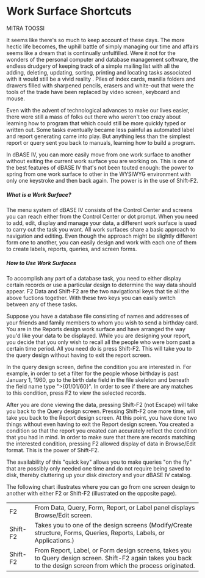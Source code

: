 # Work Surface Shortcuts

MITRA TOOSSI

It seems like there's so much to keep account of these days.
The more hectic life becomes, the uphill battle of simply
managing our time and affairs seems like a dream that is
continually unfulfilled. Were it not for the wonders of the
personal computer and database management software, the endless
drudgery of keeping track of a simple mailing list with all the
adding, deleting, updating, sorting, printing and locating tasks
associated with it would still be a vivid reality . Piles of
index cards, manilla folders and drawers filled with sharpened
pencils, erasers and white-out that were the tools of the trade
have been replaced by video screen, keyboard and mouse.

Even with the advent of technological advances to make our lives
easier, there were still a mass of folks out there who weren't
too crazy about learning how to program that which could still
be more quickly typed or written out. Some tasks eventually
became less painful as automated label and report generating
came into play. But anything less than the simplest report or
query sent you back to manuals, learning how to build a program.

In dBASE IV, you can more easily move from one work surface to
another without exiting the current work surface you are working
on. This is one of the best features of dBASE IV that's not
been touted enough: the power to spring from one work surface to
other in the WYSIWYG environment with only one keystroke and
then back again. The power is in the use of Shift-F2.

##### What is a Work Surface?

The menu system of dBASE IV consists of the Control Center and
screens you can reach either from the Control Center or dot
prompt. When you need to add, edit, display and manage your
data, a different work surface is used to carry out the task you
want. All work surfaces share a basic approach to navigation
and editing. Even though the approach might be slightly
different form one to another, you can easily design and work
with each one of them to create labels, reports, queries, and
screen forms.

##### How to Use Work Surfaces

To accomplish any part of a database task, you need to either
display certain records or use a particular design to determine
the way data should appear. F2 Data and Shift-F2 are the two
navigational keys that tie all the above fuctions together. With
these two keys you can easily switch between any of these tasks.

Suppose you have a database file consisting of names and
addresses of your friends and family members to whom you wish to
send a birthday card. You are in the Reports design work
surface and have arranged the way you'd like your data to be
displayed. While you are designing your report, you decide that
you only wish to recall all the people who were born past a
certain time period. All you need do is press Shift-F2. This
will take you to the query design without having to exit the
report screen.

In the query design screen, define the condition you are
interested in. For example, in order to set a filter for the
people whose birthday is past January 1, 1960, go to the birth
date field in the file skeleton and beneath the field name type
">{01/01/60}". In order to see if there are any matches to this
condition, press F2 to view the selected records.

After you are done viewing the data, pressing Shift-F2 (not
Escape) will take you back to the Query design screen. Pressing
Shift-F2 one more time, will take you back to the Report design
screen. At this point, you have done two things without even
having to exit the Report design screen. You created a
condition so that the report you created can accurately reflect
the condition that you had in mind. In order to make sure that
there are records matching the interested condition, pressing F2
allowed display of data in Browse/Edit format. This is the
power of Shift-F2.

The availability of this "quick key" allows you to make queries
"on the fly" that are possibly only needed one time and do not
require being saved to disk, thereby cluttering up your disk
directory and your dBASE IV catalog.

The following chart illustrates where you can go from one screen
design to another with either F2 or Shift-F2 (illustrated on the
opposite page).

|          |                                          |
|----------|------------------------------------------|
| F2       | From Data, Query, Form, Report, or Label panel displays Browse/Edit screen. |
| Shift-F2 | Takes you to one of the design screens (Modify/Create structure, Forms, Queries, Reports, Labels, or Applications.) |
| Shift-F2 | From Report, Label, or Form design screens, takes you to Query design screen. Shift-F2 again takes you back to the design screen from which the process originated. |
